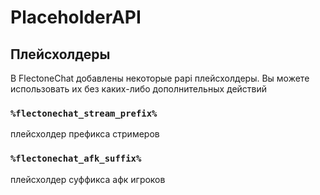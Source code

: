 # PlaceholderAPI

## Плейсхолдеры

В FlectoneChat добавлены некоторые papi плейсхолдеры. Вы можете использовать их без каких-либо дополнительных действий

### `%flectonechat_stream_prefix%`
плейсхолдер префикса стримеров

### `%flectonechat_afk_suffix%`
плейсхолдер суффикса афк игроков
